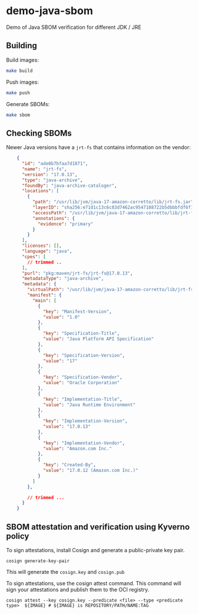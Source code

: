 # demo-java-sbom

Demo of Java SBOM verification for different JDK / JRE 

## Building

Build images:

```sh
make build
```

Push images:
```sh
make push
```

Generate SBOMs:
```sh
make sbom
```

## Checking SBOMs

Newer Java versions have a `jrt-fs` that contains information on the vendor:

```json
    {
      "id": "ade8b7bfaa7d1871",
      "name": "jrt-fs",
      "version": "17.0.13",
      "type": "java-archive",
      "foundBy": "java-archive-cataloger",
      "locations": [
        {
          "path": "/usr/lib/jvm/java-17-amazon-corretto/lib/jrt-fs.jar",
          "layerID": "sha256:e71d1c13c6c83d7462ac9547188722b5dbbbfdf6f108b27f675b4929b5cc9f0a",
          "accessPath": "/usr/lib/jvm/java-17-amazon-corretto/lib/jrt-fs.jar",
          "annotations": {
            "evidence": "primary"
          }
        }
      ],
      "licenses": [],
      "language": "java",
      "cpes": [ 
        // trimmed ..
      ],
      "purl": "pkg:maven/jrt-fs/jrt-fs@17.0.13",
      "metadataType": "java-archive",
      "metadata": {
        "virtualPath": "/usr/lib/jvm/java-17-amazon-corretto/lib/jrt-fs.jar",
        "manifest": {
          "main": [
            {
              "key": "Manifest-Version",
              "value": "1.0"
            },
            {
              "key": "Specification-Title",
              "value": "Java Platform API Specification"
            },
            {
              "key": "Specification-Version",
              "value": "17"
            },
            {
              "key": "Specification-Vendor",
              "value": "Oracle Corporation"
            },
            {
              "key": "Implementation-Title",
              "value": "Java Runtime Environment"
            },
            {
              "key": "Implementation-Version",
              "value": "17.0.13"
            },
            {
              "key": "Implementation-Vendor",
              "value": "Amazon.com Inc."
            },
            {
              "key": "Created-By",
              "value": "17.0.12 (Amazon.com Inc.)"
            }
          ]
        },

        // trimmed ...
      }
    }
```

## SBOM attestation and verification using Kyverno policy

To sign attestations, install Cosign and generate a public-private key pair.

```
cosign generate-key-pair
```
This will generate the `cosign.key` and `cosign.pub`

To sign attestations, use the cosign attest command. This command will sign your attestations and publish them to the OCI registry.

```
cosign attest --key cosign.key --predicate <file> --type <predicate type>  ${IMAGE} # ${IMAGE} is REPOSITORY/PATH/NAME:TAG

```
